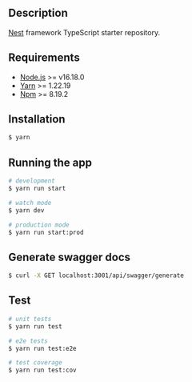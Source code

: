 ## Description

[Nest](https://github.com/nestjs/nest) framework TypeScript starter repository.

## Requirements

- [Node.js](https://nodejs.org/en/) >= v16.18.0
- [Yarn](https://yarnpkg.com/en/) >= 1.22.19
- [Npm](https://www.npmjs.com/) >= 8.19.2

## Installation

```bash
$ yarn
```

## Running the app

```bash
# development
$ yarn run start

# watch mode
$ yarn dev

# production mode
$ yarn run start:prod
```

## Generate swagger docs

```bash
$ curl -X GET localhost:3001/api/swagger/generate
```

## Test

```bash
# unit tests
$ yarn run test

# e2e tests
$ yarn run test:e2e

# test coverage
$ yarn run test:cov
```
